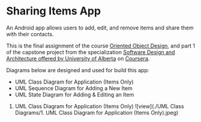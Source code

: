 # Sharing Items App

An Android app allows users to add, edit, and remove items and share them with their contacts.


This is the final assignment of the course [Oriented Object Design](https://www.coursera.org/learn/object-oriented-design), and part 1 of the capstone project from the specialization [Software Design and Architecture offered by University of Alberta](https://www.coursera.org/specializations/software-design-architecture) on [Coursera](https://www.coursera.org).


Diagrams below are designed and used for build this app:
* UML Class Diagram for Application (Items Only)
* UML Sequence Diagram for Adding a New Item
* UML State Diagram for Adding & Editing an Item


1. UML Class Diagram for Application (Items Only) ![view](./UML Class Diagrams/1. UML Class Diagram for Application (Items Only).jpeg)